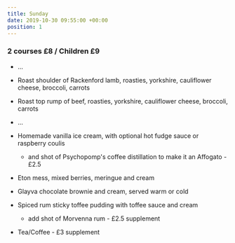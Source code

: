 ```yaml
---
title: Sunday
date: 2019-10-30 09:55:00 +00:00
position: 1
---
```


### 2 courses £8 / Children £9

* ...

* Roast shoulder of Rackenford lamb, roasties, yorkshire, cauliflower cheese, broccoli, carrots

* Roast top rump of beef, roasties, yorkshire, cauliflower cheese, broccoli, carrots

* ...

* Homemade vanilla ice cream, with optional hot fudge sauce or raspberry coulis

  * and shot of Psychopomp's coffee distillation to make it an Affogato - £2.5

* Eton mess, mixed berries, meringue and cream

* Glayva chocolate brownie and cream, served warm or cold

* Spiced rum sticky toffee pudding with toffee sauce and cream

  * add shot of Morvenna rum - £2.5 supplement

* Tea/Coffee - £3 supplement
